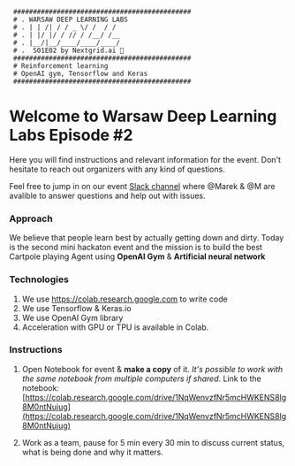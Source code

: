 ```
 #############################################    
 # . WARSAW DEEP LEARNING LABS
 # . | | /| / / _ \/ /  / /     
 # . | |/ |/ / // / /__/ /__    
 # . |__/|__/____/____/____/    
 # .  S01E02 by Nextgrid.ai 👾
 #############################################    
 # Reinforcement learning 
 # OpenAI gym, Tensorflow and Keras
 #############################################
```

# Welcome to Warsaw Deep Learning Labs Episode #2

Here you will find instructions and relevant information for the event. Don't hesitate to reach out organizers with any kind of questions.

Feel free to jump in on our event [Slack channel](https://join.slack.com/t/warsawdeeplea-lin3168/shared_invite/enQtNzY3NTE5MTU0NjI5LTljMGY4MmIwODNiNDYwZGIzMzAxNDE3YTVjODdmN2U3NTdkMzQwMjYyOWFjODUzMjIyMWNhOGExZDc2ZDc0NzQ) where @Marek & @M are avalible to answer questions and help out with issues.

### Approach
We believe that people learn best by actually getting down and dirty. Today is the second mini hackaton event and the mission is to build the best Cartpole playing Agent using **OpenAI Gym** & **Artificial neural network** 

### Technologies 

1. We use https://colab.research.google.com to write code
2. We use Tensorflow & Keras.io 
3. We use OpenAI Gym library
3. Acceleration with GPU or TPU is available in Colab.


### Instructions

1. Open Notebook for event & **make a copy** of it. _It's possible to work with the same notebook from multiple computers if shared_.  Link to the notebook: [https://colab.research.google.com/drive/1NqWenvzfNr5mcHWKENS8lg8M0ntNujug](https://colab.research.google.com/drive/1NqWenvzfNr5mcHWKENS8lg8M0ntNujug) 

3. Work as a team, pause for 5 min every 30 min to discuss current status, what is being done and why it matters. 






